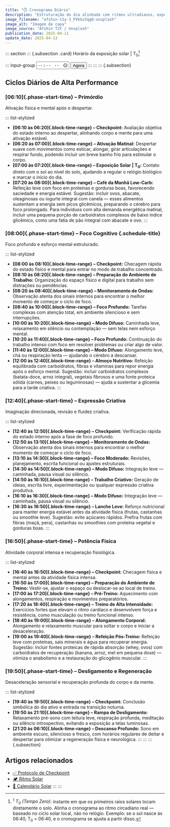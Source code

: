 ```yaml
---
title: "⏱️ Cronograma Diário"
description: "Estruturação do dia alinhada com ritmos ultradianos, exposição solar, checkpoints estratégicos e máxima performance cognitiva e física."
image_filename: "afshin-t2y-3_PVkGcXqgQ-unsplash"
image_alt: "Imagem de capa"
image_source: "Afshin T2Y / Unsplash"
publication_date: 2025-04-11
update_date: 2025-04-13
---
```

::: section
::: {.subsection .card}
<label for="start-time">Horário da exposição solar | T<sub>0</sub>[^1]</label>

[^1]: <sup>1</sup> _T<sub>0</sub> (Tempo Zero)_: instante em que os primeiros raios solares tocam diretamente o solo. Alinha o cronograma ao ritmo circadiano real — baseado no ciclo solar local, não no relógio. Exemplo: se o sol nasce às 06:40, T<sub>0</sub> = 06:40, e o cronograma se ajusta a partir disso.

::: input-group
<input type="time" id="start-time" />
<button id="now-btn">Agora</button>
:::
:::
::: {.subsection}
## Ciclos Diários de Alta Performance
### [06:10]{.phase-start-time} – Primórdio
<p class="subheading">Ativação física e mental após o despertar.</p>

::: list-stylized
* **[06:10 às 06:20]{.block-time-range} – Checkpoint:** Avaliação objetiva do estado interno ao despertar, alinhando corpo e mente para uma ativação estável.
* **[06:20 às 07:00]{.block-time-range} – Ativação Matinal:** Despertar suave com movimentos como esticar, alongar, girar articulações e respirar fundo, podendo incluir um breve banho frio para estimular o corpo.
* **[07:00 às 07:20]{.block-time-range} – Exposição Solar | T<sub>0</sub>:** Contato direto com o sol ao nível do solo, ajudando a regular o relógio biológico e marcar o início do dia.
* **[07:20 às 08:00]{.block-time-range} – Café da Manhã Low-Carb:** Refeição leve com foco em proteínas e gorduras boas, favorecendo saciedade e energia estável. Sugestão: incluir ovos, abacate, oleaginosas ou iogurte integral com canela — esses alimentos sustentam a energia sem picos glicêmicos, preparando o cérebro para foco prolongado. Para indivíduos com alta demanda energética matinal, incluir uma pequena porção de carboidratos complexos de baixo índice glicêmico, como uma fatia de pão integral com abacate e ovo.
:::

### [08:00]{.phase-start-time} – Foco Cognitivo {.schedule-title}
<p class="subheading">Foco profundo e esforço mental estruturado.</p>

::: list-stylized
* **[08:00 às 08:10]{.block-time-range} – Checkpoint:** Checagem rápida do estado físico e mental para entrar no modo de trabalho concentrado.
* **[08:10 às 08:20]{.block-time-range} – Preparação do Ambiente de Trabalho:** Organização do espaço físico e digital para trabalho sem distrações ou pendências.
* **[08:20 às 08:40]{.block-time-range} – Monitoramento de Ondas:** Observação atenta dos sinais internos para encontrar o melhor momento de começar o ciclo de foco.
* **[08:40 às 10:00]{.block-time-range} – Foco Profundo:** Tarefas complexas com atenção total, em ambiente silencioso e sem interrupções.
* **[10:00 às 10:20]{.block-time-range} – Modo Difuso:** Caminhada leve, relaxamento em silêncio ou contemplação — sem telas nem esforço mental.
* **[10:20 às 11:40]{.block-time-range} – Foco Profundo:** Continuação do trabalho intenso com foco em resolver problemas ou criar algo de valor.
* **[11:40 às 12:00]{.block-time-range} – Modo Difuso:** Alongamento leve, chá ou respiração lenta — ajudando o cérebro a descansar.
* **[12:00 às 12:40]{.block-time-range} – Almoço Nutritivo:** Refeição equilibrada com carboidratos, fibras e vitaminas para repor energia após o esforço mental. Sugestão: incluir carboidratos complexos (batata-doce, arroz integral), vegetais fibrosos e uma fonte proteica sólida (carnes, peixes ou leguminosas) — ajuda a sustentar a glicemia para a tarde criativa.
:::

### [12:40]{.phase-start-time} – Expressão Criativa
<p class="subheading">Imaginação direcionada, revisão e fluidez criativa.</p>

::: list-stylized
* **[12:40 às 12:50]{.block-time-range} – Checkpoint:** Verificação rápida do estado interno após a fase de foco profundo.
* **[12:50 às 13:10]{.block-time-range} – Monitoramento de Ondas:** Observação atenta dos sinais internos para encontrar o melhor momento de começar o ciclo de foco.
* **[13:10 às 14:30]{.block-time-range} – Foco Moderado:** Revisões, planejamento, escrita funcional ou ajustes estruturais.
* **[14:30 às 14:50]{.block-time-range} – Modo Difuso:** Integração leve — caminhada, pausa visual ou silêncio.
* **[14:50 às 16:10]{.block-time-range} – Trabalho Criativo:** Geração de ideias, escrita livre, experimentação ou qualquer expressão criativa produtiva.
* **[16:10 às 16:30]{.block-time-range} – Modo Difuso:** Integração leve — caminhada, pausa visual ou silêncio.
* **[16:30 às 16:50]{.block-time-range} – Lanche Leve:** Reforço nutricional para manter energia estável antes da atividade física (frutas, castanhas ou smoothie leve). Sugestão: evite açúcares rápidos. Prefira frutas com fibras (maçã, pera), castanhas ou smoothies com proteína vegetal e gorduras boas.
:::

### [16:50]{.phase-start-time} – Potência Física
<p class="subheading">Atividade corporal intensa e recuperação fisiológica.</p>

::: list-stylized
* **[16:40 às 16:50]{.block-time-range} – Checkpoint:** Checagem física e mental antes da atividade física intensa.
* **[16:50 às 17:00]{.block-time-range} – Preparação do Ambiente de Treino:** Vestir-se, ajustar o espaço ou deslocar-se ao local de treino.
* **[17:00 às 17:20]{.block-time-range} – Pré-Treino:** Aquecimento com alongamentos, respiração e movimentos preparatórios.
* **[17:20 às 18:40]{.block-time-range} – Treino de Alta Intensidade:** Exercícios fortes que elevam o ritmo cardíaco e desenvolvem força e resistência, como musculação ou treino funcional intenso.
* **[18:40 às 19:00]{.block-time-range} – Alongamento Corporal:** Alongamento e relaxamento muscular para soltar o corpo e iniciar a desaceleração.
* **[19:00 às 19:40]{.block-time-range} – Refeição Pós-Treino:** Refeição leve com proteínas, sais minerais e água para recuperar energia. Sugestão: incluir fontes proteicas de rápida absorção (whey, ovos) com carboidratos de recuperação (banana, arroz, mel em pequena dose) — otimiza o anabolismo e a restauração do glicogênio muscular.
:::

### [19:50]{.phase-start-time} – Desligamento e Regeneração
<p class="subheading">Desaceleração sensorial e recuperação profunda do corpo e da mente.</p>

::: list-stylized
* **[19:40 às 19:50]{.block-time-range} – Checkpoint:** Conclusão simbólica do dia ativo e entrada na transição noturna.
* **[19:50 às 21:10]{.block-time-range} – Rampa de Desligamento:** Relaxamento pré-sono com leitura leve, respiração profunda, meditação ou silêncio introspectivo, evitando a exposição a telas luminosas.
* **[21:20 às 06:10]{.block-time-range} – Descanso Profundo:** Sono em ambiente escuro, silencioso e fresco, com horários regulares de deitar e despertar para otimizar a regeneração física e neurológica.
:::
:::
::: {.subsection}
## Artigos relacionados

* [✅ Protocolo de Checkpoint](/checkpoint-protocol/)
* [🏕️ Ritmo Solar](/solar-rhythm/)
* [🌄 Calendário Solar](/solar-calendar/)
:::
:::
